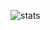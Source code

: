 ![stats](https://github-readme-stats.vercel.app/api?username=AnonimiAngels&show_icons=true&theme=radical)

